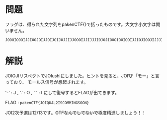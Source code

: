 # 問題

フラグは、得られた文字列をpakenCTF{}で括ったものです。大文字小文字は問いません。

```
JOOOIOOOIJJIOOJOIJJOIJOIJOJJIJJOOOIJJIJJJIOJOJIOOOIOOIOOIJJIOJIOOJIJJJIOOOIOOOIOJI
```

# 解説

JOIOJIリスペクトでJOIushiにしました。ヒントを見ると、JOI🐮「モー」と言っており、
モールス信号が想起されます。

'-' : J , '.' : O , ' ' : I にして復号するとFLAGが出てきます。

FLAG : ```pakenCTF{JOIQUAL2ISCOMMINGSOON}```

JOI2次予選は12/13です。~~CTFなんてしてないで~~極度精進しましょう！！